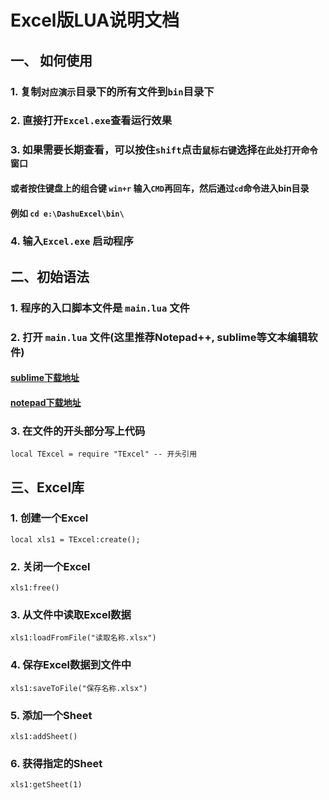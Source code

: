 # Excel版LUA说明文档

## 一、 如何使用

### 1. 复制`对应演示`目录下的所有文件到`bin`目录下
### 2. 直接打开`Excel.exe`查看运行效果
### 3. 如果需要长期查看，可以按住`shift`点击`鼠标右键`选择`在此处打开命令窗口`
#### 或者按住键盘上的组合键 `win+r` 输入`CMD`再回车，然后通过`cd`命令进入bin目录
#### 例如 `cd e:\DashuExcel\bin\`
### 4. 输入`Excel.exe` 启动程序


## 二、初始语法

### 1. 程序的入口脚本文件是 `main.lua` 文件
### 2. 打开 `main.lua` 文件(这里推荐Notepad++, sublime等文本编辑软件)
#### [sublime下载地址](http://rj.baidu.com/soft/detail/15554.html)
#### [notepad下载地址](http://rj.baidu.com/soft/detail/13478.html)
### 3. 在文件的开头部分写上代码
```
local TExcel = require "TExcel" -- 开头引用
```


## 三、Excel库

### 1. 创建一个Excel
```
local xls1 = TExcel:create();
```
### 2. 关闭一个Excel
```
xls1:free()
```
### 3. 从文件中读取Excel数据
```
xls1:loadFromFile("读取名称.xlsx")
```
### 4. 保存Excel数据到文件中
```
xls1:saveToFile("保存名称.xlsx")
```
### 5. 添加一个Sheet
```
xls1:addSheet()
```
### 6. 获得指定的Sheet
```
xls1:getSheet(1)
```
